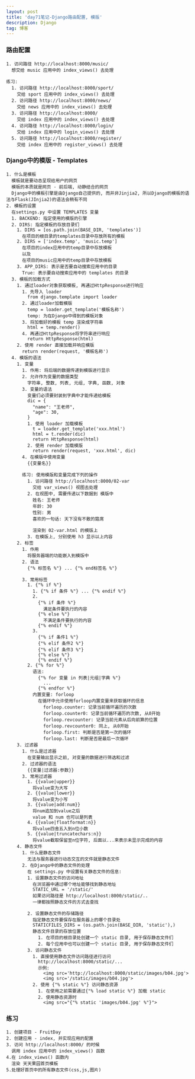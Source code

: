 ```yaml
---
layout: post
title: 'day71笔记-Django路由配置, 模版'
description: Django
tag: 博客
---             
```

### 路由配置
    1. 访问路径 http://localhost:8000/music/
      想交给 music 应用中的 index_views() 去处理

    练习:
      1. 访问路径 http://localhost:8000/sport/
        交给 sport 应用中的 index_views() 去处理
      2. 访问路径 http://localhost:8000/news/
        交给 news 应用中的 index_views() 去处理
      3. 访问路径 http://localhost:8000/
        交给 index 应用中的 index_views() 去处理
      4. 访问路径 http://localhost:8000/login/
        交给 index 应用中的 login_views() 去处理
      5. 访问路径 http://localhost:8000/register/
        交给 index 应用中的 register_views() 去处理

### Django中的模版 - Templates
    1. 什么是模板
      模板就是要动态呈现给用户的网页
      模板的本质就是网页 - 前后端, 动静结合的网页
      Django中的模板引擎是由Django自己提供的, 而并非Jinjia2, 所以Django的模板的语法与Flask(JInjia2)的语法会稍有不同
    2. 模板的设置
      在settings.py 中设置 TEMPLATES 变量
      1. BACKEND: 指定使用的模版的引擎
      2. DIRS: 指定模板的存放目录们
        1. DIRS = [os.path.join(BASE_DIR, 'templates')]
          在项目的根目录的templates目录中存放所有的模板
        2. DIRS = ['index.temp', 'music.temp']
          在项目的index应用中的temp目录中存放模板
          以及
          在项目的music应用中的temp目录中存放模板
        3. APP_DIRS: 表示是否要自动搜索应用中的目录
          True: 表示要自动搜索应用中的 templates 的目录
      3. 模板的加载方式
        1. 通过loader对象获取模板, 再通过HttpResponse进行响应
          1. 先导入 loader
            from django.template import loader
          2. 通过loader加载模版
            temp = loader.get_template('模板名称')
            temp: 为在Django中得到的模板对象
          3. 将加载好的模板 temp 渲染成字符串
            html = temp.render()
          4. 再通过HttpResponse将字符串进行响应
            return HttpResponse(html)
        2. 使用 render 直接加载并响应模版
          return render(request, '模板名称')
      4. 模版的语法
        1. 变量
          1. 作用: 将后端的数据传递到模版进行显示
          2. 允许作为变量的数据类型
            字符串, 整数, 列表, 元组, 字典, 函数, 对象
          3. 变量的语法
            变量们必须要封装到字典中才能传递给模板
            dic = {
              "name": "王老师",
              "age": 30,
            }
            1. 使用 loader 加载模板
              t = loader.get_template('xxx.html')
              html = t.render(dic)
              return HttpResponse(html)
            2. 使用 render 加载模版
              return render(request, 'xxx.html', dic)
          4. 在模版中使用变量
            {{变量名}}

          练习: 使用模版和变量完成下列的操作
            1. 访问路径 http://localhost:8000/02-var
              交给 var_views() 视图去处理
            2. 在视图中, 需要传递以下数据到 模版中
              姓名: 王老师
              年龄: 30
              性别: 男
              喜欢的一句话: 天下没有不散的筵席

              渲染到 02-var.html 的模版上
            3. 在模版上, 分别使用 h3 显示以上内容
        2. 标签
          1. 作用
            将服务器端的功能嵌入到模版中
          2. 语法
            {"% 标签名 %"} ... {"% end标签名 %"}

          3. 常用标签
            1. {"% if %"}
              1. {"% if 条件 %"} ... {"% endif %"}
              2.
                {"% if 条件 %"}
                  满足条件要执行的内容
                {"% else %"}
                  不满足条件要执行的内容
                {"% endif %"}
              3.
                {"% if 条件1 %"}
                {"% elif 条件2 %"}
                {"% elif 条件3 %"}
                {"% else %"}
                {"% endif %"}
            2. {"% for %"}
              语法:
                {"% for 变量 in 列表|元组|字典 %"}
                  ...
                {"% endfor %"}
              内置变量: forloop
                在循环中允许使用forloop内置变量来获取循环的信息
                  forloop.counter: 记录当前循环遍历的次数
                  forloop.counter0: 记录当前循环遍历的次数, 从0开始
                  forloop.revcounter: 记录当前元素从后向前算的位置
                  forloop.revcounter0: 同上, 从0开始
                  forloop.first: 判断是否是第一次的循环
                  forloop.last: 判断是否是最后一次循环
        3. 过滤器
          1. 什么是过滤器
            在变量输出显示之前, 对变量的数据进行筛选和过滤
          2. 过滤器的语法
            {{变量|过滤器:参数}}
          3. 常用过滤器
            1. {{value|upper}}
              将value变为大写
            2. {{value|lower}}
              将value变为小写
            3. {{value|add:num}}
              将num追加到value之后
              value 和 num 也可以是列表
            4. {{value|floatformat:n}}
              将value四舍五入到n位小数
            5. {{value|truncatechars:n}}
              将value截取保留至n位字符, 后面以...来表示未显示完成的内容
        4. 静态文件
          1. 什么是静态文件
            无法与服务器进行动态交互的文件就是静态文件
          2. 在Django中的静态文件的处理
            在 settings.py 中设置有关静态文件的信息:
            1. 设置静态文件的访问地址
              在浏览器中通过哪个地址能够找到静态地址
              STATIC_URL = '/static/'
              如果访问路径是 http://localhost:8000/static/..
              一律都按照静态文件的方式去查找

            2. 设置静态文件的存储路径
              指定静态文件要保存在服务器上的哪个目录处
              STATICFILES_DIRS = (os.path.join(BASE_DIR, 'static'),)
              静态文件目录的存放位置
                1. 在项目的根目录处创建一个 static 目录, 用于保存静态文件们
                2. 每个应用中也可以创建一个 static 目录, 用于保存静态文件们
            3. 访问静态文件
              1. 直接使用静态文件访问路径进行访问
                http://localhost:8000/static/...
                示例:
                  <img src='http://localhost:8000/static/images/b04.jpg'>
                  <img src='/static/images/b04.jpg'>
              2. 使用 {"% static %"} 访问静态资源
                1. 在使用之前需要通过{"% load static %"} 加载 static
                2. 使用静态资源时
                  <img src="{"% static 'images/b04.jpg' %"}">

### 练习
    1. 创建项目 - FruitDay
    2. 创建应用 - index, 并实现应用的配置
    3. 访问 http://localhost:8000/ 的时候
      调用 index 应用中的 index_views() 函数
    4.在 index_views() 函数内
      渲染 天天果园首页模板
    5.处理好首页中的所有静态文件(css,js,图片)
